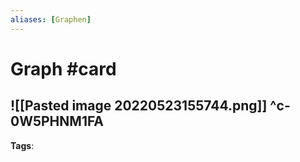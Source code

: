 ```yaml
---
aliases: [Graphen]
---
```


# Graph #card
![[Pasted image 20220523155744.png]]
^c-0W5PHNM1FA
---
**Tags**: 